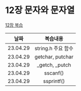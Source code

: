 # 12장 문자와 문자열
[12장 복습](https://blog.naver.com/shimgy2000/223025033676)

|**날짜**|**복습내용**|
|:---:|:---:|
|23.04.29|string.h 주요 함수|
|23.04.29|getchar, putchar|
|23.04.29|_getch, _putch|
|23.04.29|sscanf()|
|23.04.29|ssprintf()|

